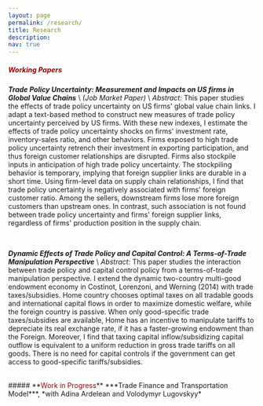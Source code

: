 ```yaml
---
layout: page
permalink: /research/
title: Research
description: 
nav: true
---
```


##### **<span style="color:#990000">Working Papers</span>**
***Trade Policy Uncertainty: Measurement and Impacts on US firms in Global Value Chains*** \\
*(Job Market Paper)* \\
*Abstract:* This paper studies the effects of trade policy uncertainty on US firms' global value chain links. I adapt a text-based method to construct new measures of trade policy uncertainty perceived by US firms. With these new indexes, I estimate the effects of trade policy uncertainty shocks on firms' investment rate, inventory-sales ratio, and other behaviors. Firms exposed to high trade policy uncertainty retrench their investment in exporting participation, and thus foreign customer relationships are disrupted. Firms also stockpile inputs in anticipation of high trade policy uncertainty. The stockpiling behavior is temporary, implying that foreign supplier links are durable in a short time. Using firm-level data on supply chain relationships, I find that trade policy uncertainty is negatively associated with firms' foreign customer ratio. Among the sellers, downstream firms lose more foreign customers than upstream ones. In contrast, such association is not found between trade policy uncertainty and firms' foreign supplier links, regardless of firms' production position in the supply chain. 

<br/>

***Dynamic Effects of Trade Policy and Capital Control: A Terms-of-Trade Manipulation Perspective*** \\
*Abstract:*  This paper studies the interaction between trade policy and capital control policy from a terms-of-trade manipulation perspective. I extend the dynamic two-country multi-good endowment economy in Costinot, Lorenzoni, and Werning (2014) with trade taxes/subsidies. Home country chooses optimal taxes on all tradable goods and international capital flows in order to maximize domestic welfare, while the foreign country is passive. When only good-specific trade taxes/subsidies are available, Home has an incentive to manipulate tariffs to depreciate its real exchange rate, if it has a faster-growing endowment than the Foreign. Moreover, I find that taxing capital inflow/subsidizing capital outflow is equivalent to a uniform reduction in gross trade tariffs on all goods. There is no need for capital controls if the government can get access to good-specific tariffs/subsidies.

<br/>
##### **<span style="color:#990000">Work in Progress</span>**
***Trade Finance and Transportation Model***, *with Adina Ardelean and Volodymyr Lugovskyy*








